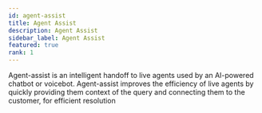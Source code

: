 ```yaml
---
id: agent-assist
title: Agent Assist
description: Agent Assist
sidebar_label: Agent Assist
featured: true
rank: 1
---
```

 
Agent-assist is an intelligent handoff to live agents used by an AI-powered chatbot or voicebot. Agent-assist improves the efficiency of live agents by quickly providing them context of the query and connecting them to the customer, for efficient resolution
